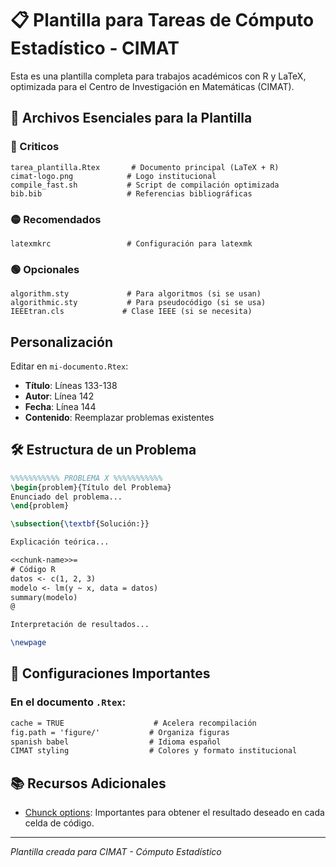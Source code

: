 # 📋 Plantilla para Tareas de Cómputo Estadístico - CIMAT

Esta es una plantilla completa para trabajos académicos con R y LaTeX, optimizada para el Centro de Investigación en Matemáticas (CIMAT).

## 📁 Archivos Esenciales para la Plantilla

### 🔴 Criticos
```
tarea_plantilla.Rtex       # Documento principal (LaTeX + R)
cimat-logo.png            # Logo institucional
compile_fast.sh           # Script de compilación optimizada
bib.bib                   # Referencias bibliográficas
```

### 🟡 Recomendados
```
latexmkrc                 # Configuración para latexmk
```

### 🟢 Opcionales
```
algorithm.sty             # Para algoritmos (si se usan)
algorithmic.sty           # Para pseudocódigo (si se usa)
IEEEtran.cls             # Clase IEEE (si se necesita)
```

## **Personalización**
Editar en `mi-documento.Rtex`:
- **Título**: Líneas 133-138
- **Autor**: Línea 142
- **Fecha**: Línea 144
- **Contenido**: Reemplazar problemas existentes


## 🛠️ Estructura de un Problema

```latex
%%%%%%%%%%% PROBLEMA X %%%%%%%%%%%
\begin{problem}{Título del Problema}
Enunciado del problema...
\end{problem}

\subsection{\textbf{Solución:}}

Explicación teórica...

<<chunk-name>>=
# Código R
datos <- c(1, 2, 3)
modelo <- lm(y ~ x, data = datos)
summary(modelo)
@

Interpretación de resultados...

\newpage
```

## 🔧 Configuraciones Importantes

### En el documento `.Rtex`:
```latex
cache = TRUE                    # Acelera recompilación
fig.path = 'figure/'           # Organiza figuras
spanish babel                  # Idioma español
CIMAT styling                  # Colores y formato institucional
```


## 📚 Recursos Adicionales

- [Chunck options]([https://yihui.org/knitr/](https://yihui.org/knitr/options/)): Importantes para obtener el resultado deseado en cada celda de código.

---
*Plantilla creada para CIMAT - Cómputo Estadístico*
